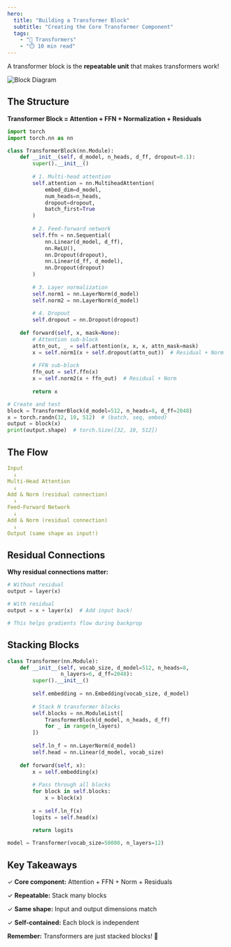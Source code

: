 ```yaml
---
hero:
  title: "Building a Transformer Block"
  subtitle: "Creating the Core Transformer Component"
  tags:
    - "🤖 Transformers"
    - "⏱️ 10 min read"
---
```


A transformer block is the **repeatable unit** that makes transformers work!

![Block Diagram](/content/learn/building-a-transformer/building-a-transformer-block/block-diagram.png)

## The Structure

**Transformer Block = Attention + FFN + Normalization + Residuals**

```python
import torch
import torch.nn as nn

class TransformerBlock(nn.Module):
    def __init__(self, d_model, n_heads, d_ff, dropout=0.1):
        super().__init__()
        
        # 1. Multi-head attention
        self.attention = nn.MultiheadAttention(
            embed_dim=d_model,
            num_heads=n_heads,
            dropout=dropout,
            batch_first=True
        )
        
        # 2. Feed-forward network
        self.ffn = nn.Sequential(
            nn.Linear(d_model, d_ff),
            nn.ReLU(),
            nn.Dropout(dropout),
            nn.Linear(d_ff, d_model),
            nn.Dropout(dropout)
        )
        
        # 3. Layer normalization
        self.norm1 = nn.LayerNorm(d_model)
        self.norm2 = nn.LayerNorm(d_model)
        
        # 4. Dropout
        self.dropout = nn.Dropout(dropout)
    
    def forward(self, x, mask=None):
        # Attention sub-block
        attn_out, _ = self.attention(x, x, x, attn_mask=mask)
        x = self.norm1(x + self.dropout(attn_out))  # Residual + Norm
        
        # FFN sub-block
        ffn_out = self.ffn(x)
        x = self.norm2(x + ffn_out)  # Residual + Norm
        
        return x

# Create and test
block = TransformerBlock(d_model=512, n_heads=8, d_ff=2048)
x = torch.randn(32, 10, 512)  # (batch, seq, embed)
output = block(x)
print(output.shape)  # torch.Size([32, 10, 512])
```

## The Flow

```yaml
Input
  ↓
Multi-Head Attention
  ↓
Add & Norm (residual connection)
  ↓
Feed-Forward Network
  ↓
Add & Norm (residual connection)
  ↓
Output (same shape as input!)
```

## Residual Connections

**Why residual connections matter:**

```python
# Without residual
output = layer(x)

# With residual
output = x + layer(x)  # Add input back!

# This helps gradients flow during backprop
```

## Stacking Blocks

```python
class Transformer(nn.Module):
    def __init__(self, vocab_size, d_model=512, n_heads=8, 
                 n_layers=6, d_ff=2048):
        super().__init__()
        
        self.embedding = nn.Embedding(vocab_size, d_model)
        
        # Stack N transformer blocks
        self.blocks = nn.ModuleList([
            TransformerBlock(d_model, n_heads, d_ff)
            for _ in range(n_layers)
        ])
        
        self.ln_f = nn.LayerNorm(d_model)
        self.head = nn.Linear(d_model, vocab_size)
    
    def forward(self, x):
        x = self.embedding(x)
        
        # Pass through all blocks
        for block in self.blocks:
            x = block(x)
        
        x = self.ln_f(x)
        logits = self.head(x)
        
        return logits

model = Transformer(vocab_size=50000, n_layers=12)
```

## Key Takeaways

✓ **Core component:** Attention + FFN + Norm + Residuals

✓ **Repeatable:** Stack many blocks

✓ **Same shape:** Input and output dimensions match

✓ **Self-contained:** Each block is independent

**Remember:** Transformers are just stacked blocks! 🎉
